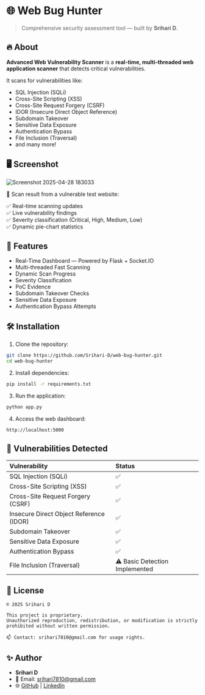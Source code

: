# 🌐 Web Bug Hunter

> Comprehensive security assessment tool — built by **Srihari D**.

## 🔥 About

**Advanced Web Vulnerability Scanner** is a **real-time, multi-threaded web application scanner** that detects critical vulnerabilities.

It scans for vulnerabilities like:
- SQL Injection (SQLi)
- Cross-Site Scripting (XSS)
- Cross-Site Request Forgery (CSRF)
- IDOR (Insecure Direct Object Reference)
- Subdomain Takeover
- Sensitive Data Exposure
- Authentication Bypass
- File Inclusion (Traversal)
- and many more!

## 🖥️ Screenshot

![Screenshot 2025-04-28 183033](https://github.com/user-attachments/assets/f419e138-e5bd-43f4-95c3-b39a3fe21f22)


📸 Scan result from a vulnerable test website:


✅ Real-time scanning updates  
✅ Live vulnerability findings  
✅ Severity classification (Critical, High, Medium, Low)  
✅ Dynamic pie-chart statistics

## 🚀 Features

- Real-Time Dashboard — Powered by Flask + Socket.IO
- Multi-threaded Fast Scanning
- Dynamic Scan Progress
- Severity Classification
- PoC Evidence
- Subdomain Takeover Checks
- Sensitive Data Exposure
- Authentication Bypass Attempts

## 🛠️ Installation

1. Clone the repository:

```bash
git clone https://github.com/Srihari-D/web-bug-hunter.git
cd web-bug-hunter
```

2. Install dependencies:

```bash
pip install -r requirements.txt
```

3. Run the application:

```bash
python app.py
```

4. Access the web dashboard:

```
http://localhost:5000
```

## 🎯 Vulnerabilities Detected

| Vulnerability | Status |
|:-------------|:------|
| SQL Injection (SQLi) | ✅ |
| Cross-Site Scripting (XSS) | ✅ |
| Cross-Site Request Forgery (CSRF) | ✅ |
| Insecure Direct Object Reference (IDOR) | ✅ |
| Subdomain Takeover | ✅ |
| Sensitive Data Exposure | ✅ |
| Authentication Bypass | ✅ |
| File Inclusion (Traversal) | ⚠️ Basic Detection Implemented |

## 📜 License

```text
© 2025 Srihari D

This project is proprietary. 
Unauthorized reproduction, redistribution, or modification is strictly prohibited without written permission.

📫 Contact: srihari7810@gmail.com for usage rights.
```

## ✨ Author

- **Srihari D**  
- 📧 Email: srihari7810@gmail.com  
- 🌐 [GitHub](https://github.com/Srihari-D) | [LinkedIn](https://www.linkedin.com/in/srihari-d7)
